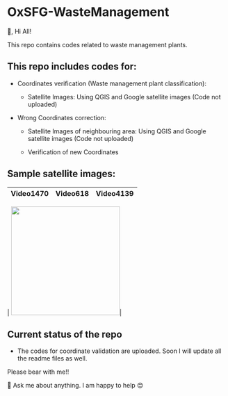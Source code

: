 # OxSFG-WasteManagement
 👋, Hi All!
 
This repo contains codes related to waste management plants.

## This repo includes codes for:

* Coordinates verification (Waste  management plant classification):

    * Satellite Images: Using QGIS and Google satellite images (Code not uploaded)

* Wrong Coordinates correction:

    * Satellite Images of neighbouring area: Using QGIS and Google satellite images (Code not uploaded)
    
    * Verification of new Coordinates
    
    
    
## Sample satellite images:

|**Video1470**|**Video618**|**Video4139**|
 :-------------: |:-------------:| :-----:|


| <img src="https://github.com/Oxford-Sustainable-Finance-Group/OxSFG-WasteManagement/blob/main/plant-classifcation/data/All-images/1253_52.50872_6.04935.png" width="250" height="250"/>|



## Current status of the repo

 * The codes for coordinate validation are uploaded. Soon I will update all the readme files as well.

Please bear with me!!


 💬 Ask me about anything. I am happy to help :blush:




